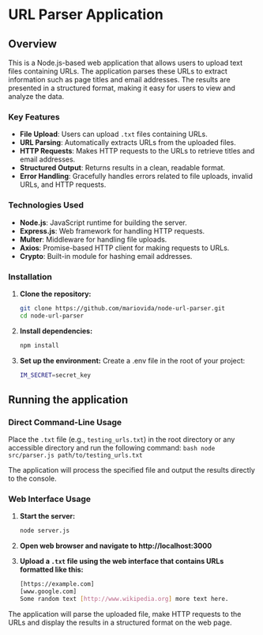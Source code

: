 # URL Parser Application

## Overview

This is a Node.js-based web application that allows users to upload text files containing URLs. The application parses these URLs to extract information such as page titles and email addresses. The results are presented in a structured format, making it easy for users to view and analyze the data.

### Key Features

- **File Upload**: Users can upload `.txt` files containing URLs.
- **URL Parsing**: Automatically extracts URLs from the uploaded files.
- **HTTP Requests**: Makes HTTP requests to the URLs to retrieve titles and email addresses.
- **Structured Output**: Returns results in a clean, readable format.
- **Error Handling**: Gracefully handles errors related to file uploads, invalid URLs, and HTTP requests.

### Technologies Used

- **Node.js**: JavaScript runtime for building the server.
- **Express.js**: Web framework for handling HTTP requests.
- **Multer**: Middleware for handling file uploads.
- **Axios**: Promise-based HTTP client for making requests to URLs.
- **Crypto**: Built-in module for hashing email addresses.

### Installation

1. **Clone the repository:**

   ```bash
   git clone https://github.com/mariovida/node-url-parser.git
   cd node-url-parser
   ```

2. **Install dependencies:**

   ```bash
   npm install
   ```

3. **Set up the environment:**
   Create a .env file in the root of your project:

   ```bash
   IM_SECRET=secret_key
   ```

## Running the application

### Direct Command-Line Usage

Place the `.txt` file (e.g., `testing_urls.txt`) in the root directory or any accessible directory and run the following command:
`bash
    node src/parser.js path/to/testing_urls.txt
    `

The application will process the specified file and output the results directly to the console.

### Web Interface Usage

1. **Start the server:**

   ```bash
   node server.js
   ```

2. **Open web browser and navigate to http://localhost:3000**

3. **Upload a `.txt` file using the web interface that contains URLs formatted like this:**

   ```bash
   [https://example.com]
   [www.google.com]
   Some random text [http://www.wikipedia.org] more text here.
   ```

The application will parse the uploaded file, make HTTP requests to the URLs and display the results in a structured format on the web page.
